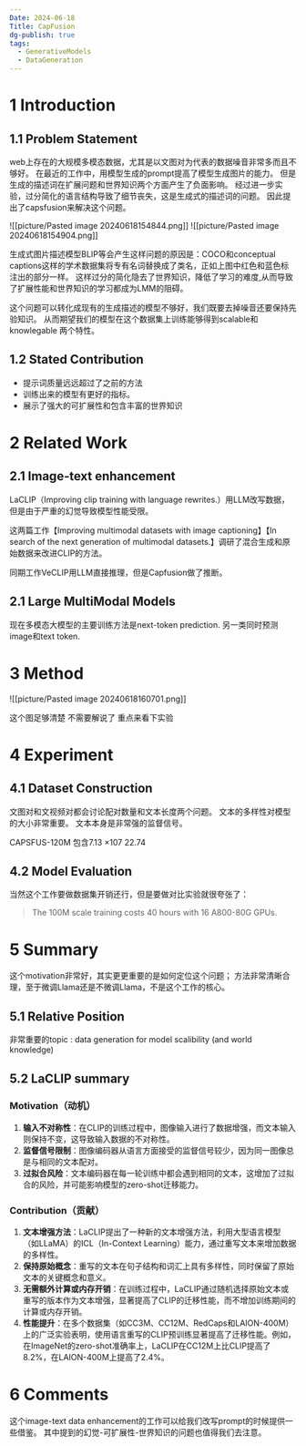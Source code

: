 ```yaml
---
Date: 2024-06-18
Title: CapFusion
dg-publish: true
tags:
  - GenerativeModels
  - DataGeneration
---
```


# 1 Introduction
   
## 1.1 Problem Statement

web上存在的大规模多模态数据，尤其是以文图对为代表的数据噪音非常多而且不够好。 在最近的工作中，用模型生成的prompt提高了模型生成图片的能力。 但是生成的描述词在扩展问题和世界知识两个方面产生了负面影响。 经过进一步实验，过分简化的语言结构导致了细节丧失，这是生成式的描述词的问题。 因此提出了capsfusion来解决这个问题。 

![[picture/Pasted image 20240618154844.png]]
![[picture/Pasted image 20240618154904.png]]

生成式图片描述模型BLIP等会产生这样问题的原因是：COCO和conceptual captions这样的学术数据集将专有名词替换成了类名，正如上图中红色和蓝色标注出的部分一样。 这样过分的简化隐去了世界知识，降低了学习的难度,从而导致了扩展性能和世界知识的学习都成为LMM的阻碍。 

这个问题可以转化成现有的生成描述的模型不够好，我们既要去掉噪音还要保持先验知识。 从而期望我们的模型在这个数据集上训练能够得到scalable和knowlegable 两个特性。 

## 1.2 Stated Contribution

- 提示词质量远远超过了之前的方法
- 训练出来的模型有更好的指标。 
- 展示了强大的可扩展性和包含丰富的世界知识


# 2 Related Work

## 2.1 Image-text enhancement 
LaCLIP（Improving clip training with language rewrites.）用LLM改写数据，但是由于严重的幻觉导致模型性能受限。  

这两篇工作【Improving multimodal datasets with image captioning】【In search of the next generation of multimodal datasets.】调研了混合生成和原始数据来改进CLIP的方法。

同期工作VeCLIP用LLM直接推理，但是Capfusion做了推断。 

## 2.1 Large MultiModal Models

现在多模态大模型的主要训练方法是next-token prediction. 另一类同时预测image和text token. 

# 3 Method

![[picture/Pasted image 20240618160701.png]]

这个图足够清楚 不需要解说了 重点来看下实验


# 4 Experiment

## 4.1 Dataset Construction 

文图对和文视频对都会讨论配对数量和文本长度两个问题。 文本的多样性对模型的大小非常重要。 文本本身是非常强的监督信号。 

CAPSFUS-120M 包含7.13 ×107 22.74
## 4.2 Model Evaluation
当然这个工作要做数据集开销还行，但是要做对比实验就很夸张了： 

> The 100M scale training costs 40 hours with 16 A800-80G GPUs.
# 5 Summary
这个motivation非常好，其实更更重要的是如何定位这个问题；
方法非常清晰合理，至于微调Llama还是不微调Llama，不是这个工作的核心。

## 5.1 Relative Position
非常重要的topic : data generation for model scalibility (and world knowledge)


## 5.2 LaCLIP summary

### Motivation（动机）

1. **输入不对称性**：在CLIP的训练过程中，图像输入进行了数据增强，而文本输入则保持不变，这导致输入数据的不对称性。
2. **监督信号限制**：图像编码器从语言方面接受的监督信号较少，因为同一图像总是与相同的文本配对。
3. **过拟合风险**：文本编码器在每一轮训练中都会遇到相同的文本，这增加了过拟合的风险，并可能影响模型的zero-shot迁移能力。

### Contribution（贡献）

1. **文本增强方法**：LaCLIP提出了一种新的文本增强方法，利用大型语言模型（如LLaMA）的ICL（In-Context Learning）能力，通过重写文本来增加数据的多样性。
2. **保持原始概念**：重写的文本在句子结构和词汇上具有多样性，同时保留了原始文本的关键概念和意义。
3. **无需额外计算或内存开销**：在训练过程中，LaCLIP通过随机选择原始文本或重写的版本作为文本增强，显著提高了CLIP的迁移性能，而不增加训练期间的计算或内存开销。
4. **性能提升**：在多个数据集（如CC3M、CC12M、RedCaps和LAION-400M）上的广泛实验表明，使用语言重写的CLIP预训练显著提高了迁移性能。例如，在ImageNet的zero-shot准确率上，LaCLIP在CC12M上比CLIP提高了8.2%，在LAION-400M上提高了2.4%。

# 6 Comments

这个image-text data enhancement的工作可以给我们改写prompt的时候提供一些借鉴。 
其中提到的幻觉-可扩展性-世界知识的问题也值得我们去注意。 




